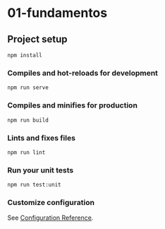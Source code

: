 # 01-fundamentos

## Project setup
```
npm install
```

### Compiles and hot-reloads for development
```
npm run serve
```

### Compiles and minifies for production
```
npm run build
```

### Lints and fixes files
```
npm run lint
```
### Run your unit tests
```
npm run test:unit
```

### Customize configuration
See [Configuration Reference](https://cli.vuejs.org/config/).
